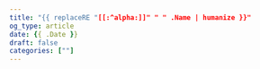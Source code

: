 ```yaml
---
title: "{{ replaceRE "[[:^alpha:]]" " " .Name | humanize }}"
og_type: article
date: {{ .Date }}
draft: false
categories: [""]
---
```


